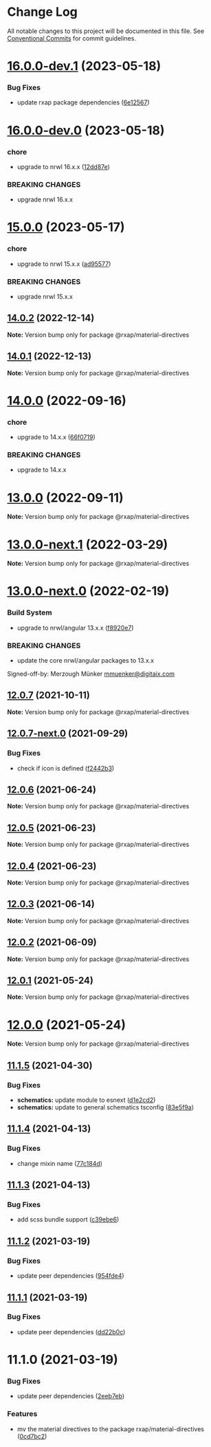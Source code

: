 # Change Log

All notable changes to this project will be documented in this file.
See [Conventional Commits](https://conventionalcommits.org) for commit guidelines.

# [16.0.0-dev.1](https://gitlab.com/rxap/packages/compare/@rxap/material-directives@16.0.0-dev.0...@rxap/material-directives@16.0.0-dev.1) (2023-05-18)


### Bug Fixes

* update rxap package dependencies ([6e12567](https://gitlab.com/rxap/packages/commit/6e12567c05ee3c504da5079cb393660f2ab4cd30))





# [16.0.0-dev.0](https://gitlab.com/rxap/packages/compare/@rxap/material-directives@15.0.0...@rxap/material-directives@16.0.0-dev.0) (2023-05-18)


### chore

* upgrade to nrwl 16.x.x ([12dd87e](https://gitlab.com/rxap/packages/commit/12dd87ef38d465c8af33cd26f7d5d7714bf7c392))


### BREAKING CHANGES

* upgrade nrwl 16.x.x





# [15.0.0](https://gitlab.com/rxap/packages/compare/@rxap/material-directives@14.0.2...@rxap/material-directives@15.0.0) (2023-05-17)


### chore

* upgrade to nrwl 15.x.x ([ad95577](https://gitlab.com/rxap/packages/commit/ad95577538adc5cd134cde8d1ff3b8fad52c9c2b))


### BREAKING CHANGES

* upgrade nrwl 15.x.x





## [14.0.2](https://gitlab.com/rxap/packages/compare/@rxap/material-directives@14.0.1...@rxap/material-directives@14.0.2) (2022-12-14)

**Note:** Version bump only for package @rxap/material-directives





## [14.0.1](https://gitlab.com/rxap/packages/compare/@rxap/material-directives@14.0.0...@rxap/material-directives@14.0.1) (2022-12-13)

**Note:** Version bump only for package @rxap/material-directives





# [14.0.0](https://gitlab.com/rxap/packages/compare/@rxap/material-directives@13.0.0...@rxap/material-directives@14.0.0) (2022-09-16)


### chore

* upgrade to 14.x.x ([66f0719](https://gitlab.com/rxap/packages/commit/66f0719ecac1378ca6f3edbf670de8de2fc33401))


### BREAKING CHANGES

* upgrade to 14.x.x





# [13.0.0](https://gitlab.com/rxap/packages/compare/@rxap/material-directives@13.0.0-next.1...@rxap/material-directives@13.0.0) (2022-09-11)

**Note:** Version bump only for package @rxap/material-directives





# [13.0.0-next.1](https://gitlab.com/rxap/packages/compare/@rxap/material-directives@13.0.0-next.0...@rxap/material-directives@13.0.0-next.1) (2022-03-29)

**Note:** Version bump only for package @rxap/material-directives





# [13.0.0-next.0](https://gitlab.com/rxap/packages/compare/@rxap/material-directives@12.0.7...@rxap/material-directives@13.0.0-next.0) (2022-02-19)


### Build System

* upgrade to nrwl/angular 13.x.x ([f8920e7](https://gitlab.com/rxap/packages/commit/f8920e7dde7bd2d4b4efac2b7097543d51482f81))


### BREAKING CHANGES

* update the core nrwl/angular packages to 13.x.x

Signed-off-by: Merzough Münker <mmuenker@digitaix.com>





## [12.0.7](https://gitlab.com/rxap/packages/compare/@rxap/material-directives@12.0.7-next.0...@rxap/material-directives@12.0.7) (2021-10-11)

**Note:** Version bump only for package @rxap/material-directives





## [12.0.7-next.0](https://gitlab.com/rxap/packages/compare/@rxap/material-directives@12.0.6...@rxap/material-directives@12.0.7-next.0) (2021-09-29)


### Bug Fixes

* check if icon is defined ([f2442b3](https://gitlab.com/rxap/packages/commit/f2442b311a36bf5bc3bd2e04924172d7a0598290))





## [12.0.6](https://gitlab.com/rxap/packages/compare/@rxap/material-directives@12.0.5...@rxap/material-directives@12.0.6) (2021-06-24)

**Note:** Version bump only for package @rxap/material-directives





## [12.0.5](https://gitlab.com/rxap/packages/compare/@rxap/material-directives@12.0.4...@rxap/material-directives@12.0.5) (2021-06-23)

**Note:** Version bump only for package @rxap/material-directives





## [12.0.4](https://gitlab.com/rxap/packages/compare/@rxap/material-directives@12.0.3...@rxap/material-directives@12.0.4) (2021-06-23)

**Note:** Version bump only for package @rxap/material-directives





## [12.0.3](https://gitlab.com/rxap/packages/compare/@rxap/material-directives@12.0.2...@rxap/material-directives@12.0.3) (2021-06-14)

**Note:** Version bump only for package @rxap/material-directives





## [12.0.2](https://gitlab.com/rxap/packages/compare/@rxap/material-directives@11.1.6...@rxap/material-directives@12.0.2) (2021-06-09)

**Note:** Version bump only for package @rxap/material-directives





## [12.0.1](https://gitlab.com/rxap/packages/compare/@rxap/material-directives@12.0.0...@rxap/material-directives@12.0.1) (2021-05-24)

**Note:** Version bump only for package @rxap/material-directives





# [12.0.0](https://gitlab.com/rxap/packages/compare/@rxap/material-directives@11.1.5...@rxap/material-directives@12.0.0) (2021-05-24)

**Note:** Version bump only for package @rxap/material-directives





## [11.1.5](https://gitlab.com/rxap/packages/compare/@rxap/material-directives@11.1.4...@rxap/material-directives@11.1.5) (2021-04-30)


### Bug Fixes

* **schematics:** update module to esnext ([d1e2cd2](https://gitlab.com/rxap/packages/commit/d1e2cd252f3866471935131187b3acaefe2cca82))
* **schematics:** update to general schematics tsconfig ([83e5f9a](https://gitlab.com/rxap/packages/commit/83e5f9a0cf1810686a503425d87a5e4ae30b8c84))





## [11.1.4](https://gitlab.com/rxap/packages/compare/@rxap/material-directives@11.1.3...@rxap/material-directives@11.1.4) (2021-04-13)


### Bug Fixes

* change mixin name ([77c184d](https://gitlab.com/rxap/packages/commit/77c184db4157f3ac587f4a2fdc30a48cb78d6423))





## [11.1.3](https://gitlab.com/rxap/packages/compare/@rxap/material-directives@11.1.2...@rxap/material-directives@11.1.3) (2021-04-13)


### Bug Fixes

* add scss bundle support ([c39ebe6](https://gitlab.com/rxap/packages/commit/c39ebe649d12762d1e8ffb116313c83d57056ac9))





## [11.1.2](https://gitlab.com/rxap/packages/compare/@rxap/material-directives@11.1.1...@rxap/material-directives@11.1.2) (2021-03-19)


### Bug Fixes

* update peer dependencies ([954fde4](https://gitlab.com/rxap/packages/commit/954fde47836ff0c1f25a77c33ff871ddc7685b6c))





## [11.1.1](https://gitlab.com/rxap/packages/compare/@rxap/material-directives@11.1.0...@rxap/material-directives@11.1.1) (2021-03-19)


### Bug Fixes

* update peer dependencies ([dd22b0c](https://gitlab.com/rxap/packages/commit/dd22b0ce053bc266c7aea659a2faf3be39f424e7))





# 11.1.0 (2021-03-19)


### Bug Fixes

* update peer dependencies ([2eeb7eb](https://gitlab.com/rxap/packages/commit/2eeb7eb85eedd6d610e855dc1724c7153cf01fd0))


### Features

* mv the material directives to the package rxap/material-directives ([0cd7bc2](https://gitlab.com/rxap/packages/commit/0cd7bc2102784085ba2c58702628984c1cfbb092))
